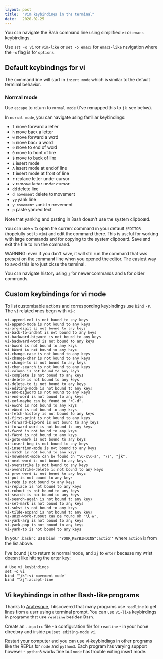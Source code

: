 ```yaml
---
layout: post
title:  "Vim keybindings in the terminal"
date:   2020-02-25
---
```


You can navigate the Bash command line using simplified `vi` or `emacs` keybindings.

Use `set -o vi` for `vim-like` or `set -o emacs` for `emacs-like` navigation where the `-o` flag is for `options`.

## Default keybindings for vi
The command line will start in `insert mode` which is similar to the default terminal behavior.

### Normal mode
Use `escape` to return to `normal mode` (I've remapped this to `jk`, see below).

In `normal mode`, you can navigate using familiar keybindings:

- `l` move forward a letter
- `h` move back a letter
- `w` move forward a word
- `b` move back a word
- `e` move to end of word
- `0` move to front of line
- `$` move to back of line
- `i` insert mode
- `A` insert mode at end of line
- `I` insert mode at front of line
- `r` replace letter under cursor
- `x` remove letter under cursor
- `dd` delete line
- `d movement` delete to movement
- `yy` yank line
- `y movement` yank to movement
- `p` paste yanked text

Note that yanking and pasting in Bash doesn't use the system clipboard.

You can use `v` to open the current command in your default `$EDITOR` (hopefully set to `vim`) and edit the command there. This is useful for working with large commands and for copying to the system clipboard. Save and exit the file to run the command.

WARNING: even if you don't save, it will still run the command that was present on the command line when you opened the editor. The easiest way to avoid this is to just close the terminal.

You can navigate history using `j` for newer commands and `k` for older commands.

## Custom keybindings for vi mode
To list customizable actions and corresponding keybindings use `bind -P`. The `vi` related ones begin with `vi-`:

```
vi-append-eol is not bound to any keys
vi-append-mode is not bound to any keys
vi-arg-digit is not bound to any keys
vi-back-to-indent is not bound to any keys
vi-backward-bigword is not bound to any keys
vi-backward-word is not bound to any keys
vi-bword is not bound to any keys
vi-bWord is not bound to any keys
vi-change-case is not bound to any keys
vi-change-char is not bound to any keys
vi-change-to is not bound to any keys
vi-char-search is not bound to any keys
vi-column is not bound to any keys
vi-complete is not bound to any keys
vi-delete is not bound to any keys
vi-delete-to is not bound to any keys
vi-editing-mode is not bound to any keys
vi-end-bigword is not bound to any keys
vi-end-word is not bound to any keys
vi-eof-maybe can be found on "\C-d".
vi-eword is not bound to any keys
vi-eWord is not bound to any keys
vi-fetch-history is not bound to any keys
vi-first-print is not bound to any keys
vi-forward-bigword is not bound to any keys
vi-forward-word is not bound to any keys
vi-fword is not bound to any keys
vi-fWord is not bound to any keys
vi-goto-mark is not bound to any keys
vi-insert-beg is not bound to any keys
vi-insertion-mode is not bound to any keys
vi-match is not bound to any keys
vi-movement-mode can be found on "\C-x\C-a", "\e", "jk".
vi-next-word is not bound to any keys
vi-overstrike is not bound to any keys
vi-overstrike-delete is not bound to any keys
vi-prev-word is not bound to any keys
vi-put is not bound to any keys
vi-redo is not bound to any keys
vi-replace is not bound to any keys
vi-rubout is not bound to any keys
vi-search is not bound to any keys
vi-search-again is not bound to any keys
vi-set-mark is not bound to any keys
vi-subst is not bound to any keys
vi-tilde-expand is not bound to any keys
vi-unix-word-rubout can be found on "\C-w".
vi-yank-arg is not bound to any keys
vi-yank-pop is not bound to any keys
vi-yank-to is not bound to any keys
```

In your `.bashrc`, use `bind '"YOUR_KEYBINDING":action'` where `action` is from the list above.

I've bound `jk` to return to normal mode, and `zj` to `enter` because my wrist doesn't like hitting the enter key:

```
# Use vi keybindings
set -o vi
bind '"jk":vi-movement-mode'
bind '"zj":accept-line'
```

## Vi keybindings in other Bash-like programs
Thanks to [Arabesque](https://sanctum.geek.nz/arabesque/vi-mode-in-bash/), I discovered that many programs use `readline` to get lines from a user using a terminal prompt. You can use `vi-like` keybindings in programs that use `readline` besides Bash.

Create an `.inputrc` file - a configuration file for `readline` - in your home directory and inside put `set editing-mode vi`.

Restart your computer and you can use vi-keybindings in other programs like the REPLs for `node` and `python3`. Each program has varying support however - `python3` works fine but `node` has trouble exiting insert mode.
